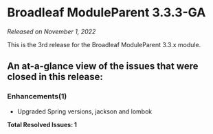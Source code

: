 # Broadleaf ModuleParent 3.3.3-GA

_Released on November 1, 2022_

This is the 3rd release for the Broadleaf ModuleParent 3.3.x module.

## An at-a-glance view of the issues that were closed in this release:

### Enhancements(1)
- Upgraded Spring versions, jackson and lombok

**Total Resolved Issues: 1**
